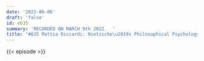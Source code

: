 ```yaml
---
date: '2022-06-06'
draft: 'false'
id: e635
summary: 'RECORDED ON MARCH 9th 2022.  '
title: "#635 Mattia Riccardi: Nietzsche\u2019s Philosophical Psychology"
---
```

{{< episode >}}
